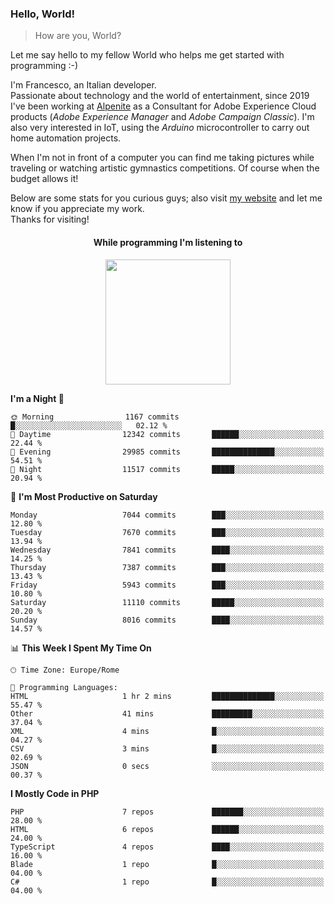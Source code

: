 ### Hello, World!

> How are you, World?

Let me say hello to my fellow World who helps me get started with programming :-)

I'm Francesco, an Italian developer.  
Passionate about technology and the world of entertainment, since 2019 I've been working at [Alpenite](https://www.alpenite.com) as a Consultant for Adobe Experience Cloud products (*Adobe Experience Manager* and *Adobe Campaign Classic*). I'm also very interested in IoT, using the *Arduino* microcontroller to carry out home automation projects.

When I'm not in front of a computer you can find me taking pictures while traveling or watching artistic gymnastics competitions. Of course when the budget allows it!

Below are some stats for you curious guys; also visit [my website](https://www.francescorega.eu) and let me know if you appreciate my work.  
Thanks for visiting!

<div align="center">
  <h4>While programming I'm listening to</h4>
  <a href="https://apps.francescorega.eu/now-playing/11147232609" target="_blank"><img src="https://apps.francescorega.eu/now-playing/11147232609" width="200"></a>
</div>

<!--START_SECTION:waka-->
**I'm a Night 🦉** 

```text
🌞 Morning                1167 commits        █░░░░░░░░░░░░░░░░░░░░░░░░   02.12 % 
🌆 Daytime                12342 commits       ██████░░░░░░░░░░░░░░░░░░░   22.44 % 
🌃 Evening                29985 commits       ██████████████░░░░░░░░░░░   54.51 % 
🌙 Night                  11517 commits       █████░░░░░░░░░░░░░░░░░░░░   20.94 % 
```
📅 **I'm Most Productive on Saturday** 

```text
Monday                   7044 commits        ███░░░░░░░░░░░░░░░░░░░░░░   12.80 % 
Tuesday                  7670 commits        ███░░░░░░░░░░░░░░░░░░░░░░   13.94 % 
Wednesday                7841 commits        ████░░░░░░░░░░░░░░░░░░░░░   14.25 % 
Thursday                 7387 commits        ███░░░░░░░░░░░░░░░░░░░░░░   13.43 % 
Friday                   5943 commits        ███░░░░░░░░░░░░░░░░░░░░░░   10.80 % 
Saturday                 11110 commits       █████░░░░░░░░░░░░░░░░░░░░   20.20 % 
Sunday                   8016 commits        ████░░░░░░░░░░░░░░░░░░░░░   14.57 % 
```


📊 **This Week I Spent My Time On** 

```text
🕑︎ Time Zone: Europe/Rome

💬 Programming Languages: 
HTML                     1 hr 2 mins         ██████████████░░░░░░░░░░░   55.47 % 
Other                    41 mins             █████████░░░░░░░░░░░░░░░░   37.04 % 
XML                      4 mins              █░░░░░░░░░░░░░░░░░░░░░░░░   04.27 % 
CSV                      3 mins              █░░░░░░░░░░░░░░░░░░░░░░░░   02.69 % 
JSON                     0 secs              ░░░░░░░░░░░░░░░░░░░░░░░░░   00.37 % 
```

**I Mostly Code in PHP** 

```text
PHP                      7 repos             ███████░░░░░░░░░░░░░░░░░░   28.00 % 
HTML                     6 repos             ██████░░░░░░░░░░░░░░░░░░░   24.00 % 
TypeScript               4 repos             ████░░░░░░░░░░░░░░░░░░░░░   16.00 % 
Blade                    1 repo              █░░░░░░░░░░░░░░░░░░░░░░░░   04.00 % 
C#                       1 repo              █░░░░░░░░░░░░░░░░░░░░░░░░   04.00 % 
```




<!--END_SECTION:waka-->
